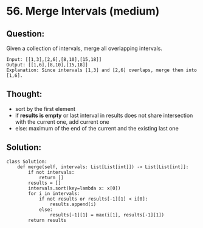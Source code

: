 # 56. Merge Intervals \(medium\)

## Question:

Given a collection of intervals, merge all overlapping intervals.

```text
Input: [[1,3],[2,6],[8,10],[15,18]]
Output: [[1,6],[8,10],[15,18]]
Explanation: Since intervals [1,3] and [2,6] overlaps, merge them into [1,6].
```

## Thought:

* sort by the first element
* if **results is empty** or last interval in results does not share intersection with the current one, add current one
* else: maximum of the end of the current and the existing last one

## Solution:

```text
class Solution:
    def merge(self, intervals: List[List[int]]) -> List[List[int]]:
        if not intervals:
            return []
        results = []
        intervals.sort(key=lambda x: x[0])
        for i in intervals:
            if not results or results[-1][1] < i[0]:
                results.append(i)
            else:
                results[-1][1] = max(i[1], results[-1][1])
        return results
```

